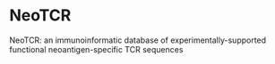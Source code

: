 # NeoTCR
NeoTCR: an immunoinformatic database of experimentally-supported functional neoantigen-specific TCR sequences

